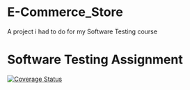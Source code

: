 # E-Commerce_Store
A project i had to do for my Software Testing course

# Software Testing Assignment
[![Coverage Status](https://coveralls.io/repos/github/affira/E-Commerce_Store/badge.svg)](https://coveralls.io/github/affira/E-Commerce_Store)
